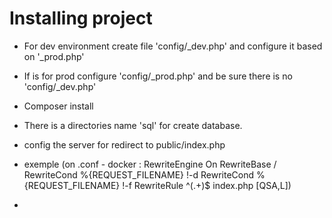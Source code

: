 # Installing project

- For dev environment create file 'config/_dev.php' and configure it based on '_prod.php'
- If is for prod configure 'config/_prod.php' and be sure there is no 'config/_dev.php' 
- Composer install
- There is a directories name 'sql' for create database.

- config the server for redirect to public/index.php
- exemple (on .conf - docker :
  RewriteEngine On
  RewriteBase /
  RewriteCond %{REQUEST_FILENAME} !-d
  RewriteCond %{REQUEST_FILENAME} !-f
  RewriteRule ^(.+)$ index.php [QSA,L])
- 